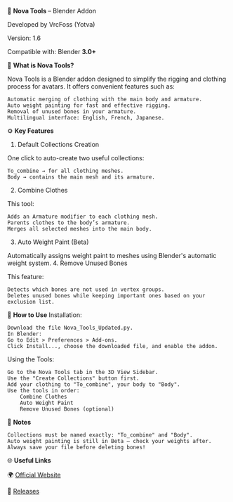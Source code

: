 🧰 **Nova Tools** – Blender Addon

Developed by VrcFoss (Yotva)

Version: 1.6

Compatible with: Blender **3.0+**


🎯 **What is Nova Tools?**

Nova Tools is a Blender addon designed to simplify the rigging and clothing process for avatars. It offers convenient features such as:

    Automatic merging of clothing with the main body and armature.
    Auto weight painting for fast and effective rigging.
    Removal of unused bones in your armature.
    Multilingual interface: English, French, Japanese.

⚙️ **Key Features**
1. Default Collections Creation

One click to auto-create two useful collections:

    To_combine → for all clothing meshes.
    Body → contains the main mesh and its armature.

2. Combine Clothes

This tool:

    Adds an Armature modifier to each clothing mesh.
    Parents clothes to the body’s armature.
    Merges all selected meshes into the main body.

3. Auto Weight Paint (Beta)

Automatically assigns weight paint to meshes using Blender's automatic weight system.
4. Remove Unused Bones

This feature:

    Detects which bones are not used in vertex groups.
    Deletes unused bones while keeping important ones based on your exclusion list.

🧪 **How to Use**
Installation:

    Download the file Nova_Tools_Updated.py.
    In Blender:
    Go to Edit > Preferences > Add-ons.
    Click Install..., choose the downloaded file, and enable the addon.

Using the Tools:

    Go to the Nova Tools tab in the 3D View Sidebar.
    Use the "Create Collections" button first.
    Add your clothing to "To_combine", your body to "Body".
    Use the tools in order:
        Combine Clothes
        Auto Weight Paint
        Remove Unused Bones (optional)

📌 **Notes**

    Collections must be named exactly: "To_combine" and "Body".
    Auto weight painting is still in Beta — check your weights after.
    Always save your file before deleting bones!

🌐 **Useful Links**

🌍 [Official Website](https://yotva.shop)

🧰 [Releases](https://github.com/VrcFoss/NovaTools/releases/tag/blender)
    
